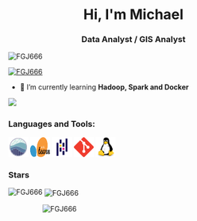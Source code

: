 <h1 align="center">Hi, I'm Michael</h1>
<h3 align="center">Data Analyst / GIS Analyst </h3>
<p align="left"> <img src="https://komarev.com/ghpvc/?username=FGJ666&label=Profile%20views&color=0e75b6&style=flat" alt="FGJ666" /> </p>

<p align="left"> <a href="https://github.com/ryo-ma/github-profile-trophy"><img src="https://github-profile-trophy.vercel.app/?username=FGJ666&theme=" alt="FGJ666" /></a> </p>

- 🌱 I’m currently learning **Hadoop, Spark and Docker**



<div> <a href="https://github.com/FGJ666" target="_blank"><img src="https://img.shields.io/badge/GitHub-100000?style=for-the-badge&logo=github&logoColor=white" target="_blank"></a>
</div><h3 align="left">Languages and Tools:</h3>
<p align="left">
<img src="https://raw.githubusercontent.com/teamedwardforever/Readme-Generator/71f25dd8b98329b168142a6b782a107b75eab178/svg/Skills/ML/logo-mark-lightbg.svg" alt="SeaBorn" width="40" height="40"/>
<img src="https://raw.githubusercontent.com/teamedwardforever/Readme-Generator/71f25dd8b98329b168142a6b782a107b75eab178/svg/Skills/ML/Scikit_learn_logo_small.svg" alt="Scikit" width="40" height="40"/>
<img src="https://raw.githubusercontent.com/teamedwardforever/Readme-Generator/71f25dd8b98329b168142a6b782a107b75eab178/svg/Skills/ML/pandas-original.svg" alt="Pandas" width="40" height="40"/>
<img src="https://raw.githubusercontent.com/teamedwardforever/Readme-Generator/71f25dd8b98329b168142a6b782a107b75eab178/svg/Skills/Other/git-scm-icon.svg" alt="Git" width="40" height="40"/>
<img src="https://raw.githubusercontent.com/teamedwardforever/Readme-Generator/71f25dd8b98329b168142a6b782a107b75eab178/svg/Skills/Other/linux-original.svg" alt="Linux" width="40" height="40"/>
</p>

<h3 align="left">Stars</h3>
<img align="left" height="180em" src="https://github-readme-stats.vercel.app/api/top-langs/?username=FGJ666&layout=compact&theme=nord" alt=FGJ666 />

<p>&nbsp;<img align="center" height="180em" src="https://github-readme-stats.vercel.app/api?username=FGJ666&show_icons=true&locale=en&theme=" alt="FGJ666" /></p>

<p><img align="center" height="180em" src="https://github-readme-streak-stats.herokuapp.com/?user=FGJ666&theme=" alt="FGJ666" /></p>

